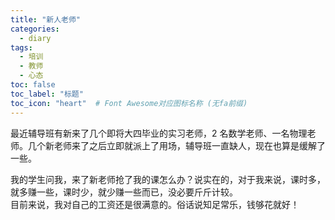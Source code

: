 ```yaml
---
title: "新人老师"
categories:
  - diary
tags:
  - 培训
  - 教师
  - 心态
toc: false
toc_label: "标题"
toc_icon: "heart"  # Font Awesome对应图标名称 (无fa前缀)	
---
```

最近辅导班有新来了几个即将大四毕业的实习老师，2 名数学老师、一名物理老师。几个新老师来了之后立即就派上了用场，辅导班一直缺人，现在也算是缓解了一些。

我的学生问我，来了新老师抢了我的课怎么办？说实在的，对于我来说，课时多，就多赚一些，课时少，就少赚一些而已，没必要斤斤计较。       
目前来说，我对自己的工资还是很满意的。俗话说知足常乐，钱够花就好！